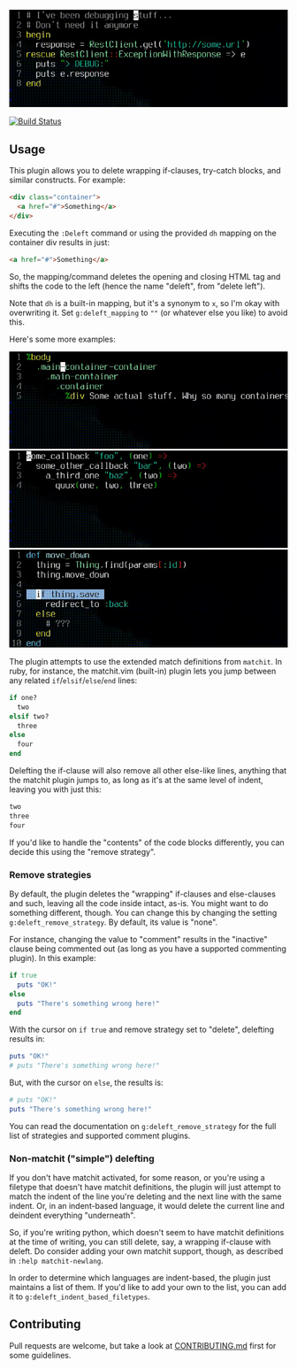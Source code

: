 ![RestClient demo](https://github.com/AndrewRadev/deleft.vim/raw/4074f409c113e59f2dee43e7b8b8615c4013f54e/demo/demo_restclient.gif)

[![Build Status](https://secure.travis-ci.org/AndrewRadev/deleft.vim.png?branch=master)](http://travis-ci.org/AndrewRadev/deleft.vim)

## Usage

This plugin allows you to delete wrapping if-clauses, try-catch blocks, and similar constructs. For example:

``` html
<div class="container">
  <a href="#">Something</a>
</div>
```

Executing the `:Deleft` command or using the provided `dh` mapping on the container div results in just:

``` html
<a href="#">Something</a>
```

So, the mapping/command deletes the opening and closing HTML tag and shifts the code to the left (hence the name "deleft", from "delete left").

Note that `dh` is a built-in mapping, but it's a synonym to `x`, so I'm okay with overwriting it. Set `g:deleft_mapping` to `""` (or whatever else you like) to avoid this.

Here's some more examples:

![HAML Containers demo](https://github.com/AndrewRadev/deleft.vim/raw/4074f409c113e59f2dee43e7b8b8615c4013f54e/demo/demo_containers.gif)
![Coffeescript callbacks demo](https://github.com/AndrewRadev/deleft.vim/raw/4074f409c113e59f2dee43e7b8b8615c4013f54e/demo/demo_callbacks.gif)
![Rails controller demo](https://github.com/AndrewRadev/deleft.vim/raw/4074f409c113e59f2dee43e7b8b8615c4013f54e/demo/demo_move_down.gif)

The plugin attempts to use the extended match definitions from `matchit`. In ruby, for instance, the matchit.vim (built-in) plugin lets you jump between any related `if`/`elsif`/`else`/`end` lines:

``` ruby
if one?
  two
elsif two?
  three
else
  four
end
```

Delefting the if-clause will also remove all other else-like lines, anything that the matchit plugin jumps to, as long as it's at the same level of indent, leaving you with just this:

``` ruby
two
three
four
```

If you'd like to handle the "contents" of the code blocks differently, you can decide this using the "remove strategy".

### Remove strategies

By default, the plugin deletes the "wrapping" if-clauses and else-clauses and such, leaving all the code inside intact, as-is. You might want to do something different, though. You can change this by changing the setting `g:deleft_remove_strategy`. By default, its value is "none".

For instance, changing the value to "comment" results in the "inactive" clause being commented out (as long as you have a supported commenting plugin). In this example:

``` ruby
if true
  puts "OK!"
else
  puts "There's something wrong here!"
end
```

With the cursor on `if true` and remove strategy set to "delete", delefting results in:

``` ruby
puts "OK!"
# puts "There's something wrong here!"
```

But, with the cursor on `else`, the results is:

``` ruby
# puts "OK!"
puts "There's something wrong here!"
```

You can read the documentation on `g:deleft_remove_strategy` for the full list of strategies and supported comment plugins.

### Non-matchit ("simple") delefting

If you don't have matchit activated, for some reason, or you're using a filetype that doesn't have matchit definitions, the plugin will just attempt to match the indent of the line you're deleting and the next line with the same indent. Or, in an indent-based language, it would delete the current line and deindent everything "underneath".

So, if you're writing python, which doesn't seem to have matchit definitions at the time of writing, you can still delete, say, a wrapping if-clause with deleft. Do consider adding your own matchit support, though, as described in `:help matchit-newlang`.

In order to determine which languages are indent-based, the plugin just maintains a list of them. If you'd like to add your own to the list, you can add it to `g:deleft_indent_based_filetypes`.

## Contributing

Pull requests are welcome, but take a look at [CONTRIBUTING.md](https://github.com/AndrewRadev/deleft.vim/blob/master/CONTRIBUTING.md) first for some guidelines.
